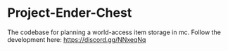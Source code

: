 # Project-Ender-Chest
The codebase for planning a world-access item storage in mc. Follow the development here: https://discord.gg/NNxeqNq
